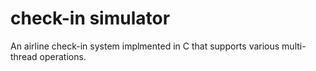 # check-in simulator
 An airline check-in system implmented in C that supports various multi-thread operations.
